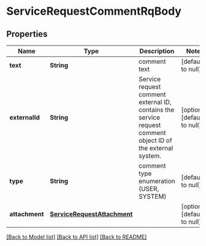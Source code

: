 # ServiceRequestCommentRqBody
## Properties

| Name | Type | Description | Notes |
|------------ | ------------- | ------------- | -------------|
| **text** | **String** | comment text | [default to null] |
| **externalId** | **String** | Service request comment external ID, contains the service request comment object ID of the external system. | [optional] [default to null] |
| **type** | **String** | comment type enumeration (USER, SYSTEM) | [default to null] |
| **attachment** | [**ServiceRequestAttachment**](ServiceRequestAttachment.md) |  | [optional] [default to null] |

[[Back to Model list]](../README.md#documentation-for-models) [[Back to API list]](../README.md#documentation-for-api-endpoints) [[Back to README]](../README.md)

